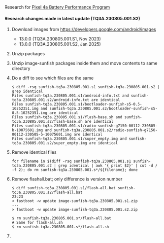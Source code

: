 Research for [Pixel 4a Battery Performance Program](https://wiki.rossmanngroup.com/wiki/Pixel_4a_Battery_Performance_Program)

#### Research changes made in latest update (TQ3A.230805.001.S2)

1. Download images from https://developers.google.com/android/images

   - 13.0.0 (TQ3A.230805.001.S1, Nov 2023)
   - 13.0.0 (TQ3A.230805.001.S2, Jan 2025)

1. Unzip packages

1. Unzip image-sunfish packages inside them and move contents to same directory

1. Do a diff to see which files are the same

   ```
   $ diff -rsq sunfish-tq3a.230805.001.s1 sunfish-tq3a.230805.001.s2 | grep identical
   Files sunfish-tq3a.230805.001.s1/android-info.txt and sunfish-tq3a.230805.001.s2/android-info.txt are identical
   Files sunfish-tq3a.230805.001.s1/bootloader-sunfish-s5-0.5-10252351.img and sunfish-tq3a.230805.001.s2/bootloader-sunfish-s5-0.5-10252351.img are identical
   Files sunfish-tq3a.230805.001.s1/flash-base.sh and sunfish-tq3a.230805.001.s2/flash-base.sh are identical
   Files sunfish-tq3a.230805.001.s1/radio-sunfish-g7150-00112-230505-b-10075601.img and sunfish-tq3a.230805.001.s2/radio-sunfish-g7150-00112-230505-b-10075601.img are identical
   Files sunfish-tq3a.230805.001.s1/super_empty.img and sunfish-tq3a.230805.001.s2/super_empty.img are identical
   ```

1. Remove identical files

   ```
   for filename in $(diff -rsq sunfish-tq3a.230805.001.s1 sunfish-tq3a.230805.001.s2 | grep identical | awk '{ print $2}' | cut -d / -f 2); do rm sunfish-tq3a.230805.001.s*/${filename}; done
   ```

1. Remove flashall.bat; only difference is version number

   ```
   $ diff sunfish-tq3a.230805.001.s1/flash-all.bat sunfish-tq3a.230805.001.s2/flash-all.bat
   23c23
   < fastboot -w update image-sunfish-tq3a.230805.001.s1.zip
   ---
   > fastboot -w update image-sunfish-tq3a.230805.001.s2.zip

   $ rm sunfish-tq3a.230805.001.s*/flash-all.bat
   # Same for flash-all.sh
   $ rm sunfish-tq3a.230805.001.s*/flash-all.sh
   ```

1.
